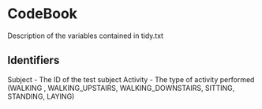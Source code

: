 # CodeBook
Description of the variables contained in tidy.txt

## Identifiers
Subject - The ID of the test subject
Activity - The type of activity performed (WALKING , WALKING_UPSTAIRS, WALKING_DOWNSTAIRS, SITTING, STANDING, LAYING)
